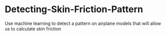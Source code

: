 # Detecting-Skin-Friction-Pattern
Use machine learning to detect a pattern on airplane models that will allow us to calculate skin friction
